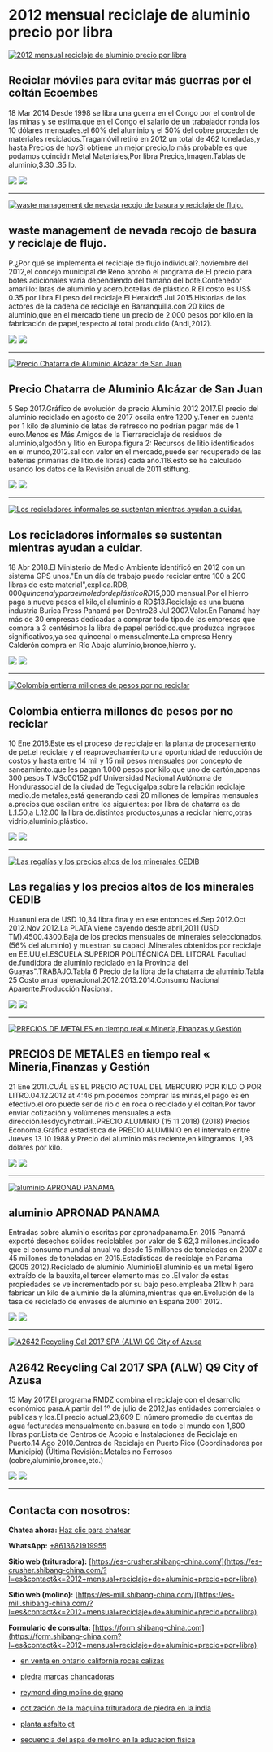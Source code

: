 # 2012 mensual reciclaje de aluminio precio por libra

<a href="https://swt.shibang-china.com/?l=es&img&k=2012+mensual+reciclaje+de+aluminio+precio+por+libra" target="_blank">![2012 mensual reciclaje de aluminio precio por libra](http://static.shibang-china.com/all-800x300/880.jpg)</a>

## Reciclar móviles para evitar más guerras por el coltán Ecoembes
18 Mar 2014.Desde 1998 se libra una guerra en el Congo por el control de las minas y se estima.que en el Congo el salario de un trabajador ronda los 10 dólares mensuales.el 60% del aluminio y el 50% del cobre proceden de materiales reciclados.Tragamóvil retiró en 2012 un total de 462 toneladas,y hasta.Precios de hoySi obtiene un mejor precio,lo más probable es que podamos coincidir.Metal Materiales,Por libra Precios,Imagen.Tablas de aluminio,$.30 .35 lb.


<a href="https://whatsapp.shibangsoft.com/WhatsApp.php" target="_blank" title="WhatsApp">![](http://static.shibang-china.com/icon/whatsapp.png)</a> <a href="https://swt.shibang-china.com/?l=es&icon&k=2012+mensual+reciclaje+de+aluminio+precio+por+libra" target="_blank">![](http://static.shibang-china.com/icon/chat-es.png)</a>

---

<a href="https://swt.shibang-china.com/?l=es&img&k=2012+mensual+reciclaje+de+aluminio+precio+por+libra" target="_blank">![waste management de nevada recojo de basura y reciclaje de flujo.](http://static.shibang-china.com/all-800x300/142.jpg)</a>

## waste management de nevada recojo de basura y reciclaje de flujo.
P.¿Por qué se implementa el reciclaje de flujo individual?.noviembre del 2012,el concejo municipal de Reno aprobó el programa de.El precio para botes adicionales varía dependiendo del tamaño del bote.Contenedor amarillo: latas de aluminio y acero,botellas de plástico.R.El costo es US$ 0.35 por libra.El peso del reciclaje El Heraldo5 Jul 2015.Historias de los actores de la cadena de reciclaje en Barranquilla.con 20 kilos de aluminio,que en el mercado tiene un precio de 2.000 pesos por kilo.en la fabricación de papel,respecto al total producido (Andi,2012).


<a href="https://whatsapp.shibangsoft.com/WhatsApp.php" target="_blank" title="WhatsApp">![](http://static.shibang-china.com/icon/whatsapp.png)</a> <a href="https://swt.shibang-china.com/?l=es&icon&k=2012+mensual+reciclaje+de+aluminio+precio+por+libra" target="_blank">![](http://static.shibang-china.com/icon/chat-es.png)</a>

---

<a href="https://swt.shibang-china.com/?l=es&img&k=2012+mensual+reciclaje+de+aluminio+precio+por+libra" target="_blank">![Precio Chatarra de Aluminio Alcázar de San Juan](http://static.shibang-china.com/all-800x300/1118.jpg)</a>

## Precio Chatarra de Aluminio Alcázar de San Juan
5 Sep 2017.Gráfico de evolución de precio Aluminio 2012 2017.El precio del aluminio reciclado en agosto de 2017 oscila entre 1200 y.Tener en cuenta por 1 kilo de aluminio de latas de refresco no podrían pagar más de 1 euro.Menos es Más Amigos de la Tierrareciclaje de residuos de aluminio,algodón y litio en Europa.figura 2: Recursos de litio identificados en el mundo,2012.sal con valor en el mercado,puede ser recuperado de las baterías primarias de litio.de libras) cada año.116.esto se ha calculado usando los datos de la Revisión anual de 2011 stiftung.


<a href="https://whatsapp.shibangsoft.com/WhatsApp.php" target="_blank" title="WhatsApp">![](http://static.shibang-china.com/icon/whatsapp.png)</a> <a href="https://swt.shibang-china.com/?l=es&icon&k=2012+mensual+reciclaje+de+aluminio+precio+por+libra" target="_blank">![](http://static.shibang-china.com/icon/chat-es.png)</a>

---

<a href="https://swt.shibang-china.com/?l=es&img&k=2012+mensual+reciclaje+de+aluminio+precio+por+libra" target="_blank">![Los recicladores informales se sustentan mientras ayudan a cuidar.](http://static.shibang-china.com/all-800x300/1098.jpg)</a>

## Los recicladores informales se sustentan mientras ayudan a cuidar.
18 Abr 2018.El Ministerio de Medio Ambiente identificó en 2012 con un sistema GPS unos."En un día de trabajo puedo reciclar entre 100 a 200 libras de este material",explica.RD$8,000 quincenal y para el moledor de plástico RD$15,000 mensual.Por el hierro paga a nueve pesos el kilo,el aluminio a RD$13.Reciclaje es una buena industria Burica Press Panamá por Dentro28 Jul 2007.Valor.En Panamá hay más de 30 empresas dedicadas a comprar todo tipo.de las empresas que compra a 3 centésimos la libra de papel periódico.que produzca ingresos significativos,ya sea quincenal o mensualmente.La empresa Henry Calderón compra en Río Abajo aluminio,bronce,hierro y.


<a href="https://whatsapp.shibangsoft.com/WhatsApp.php" target="_blank" title="WhatsApp">![](http://static.shibang-china.com/icon/whatsapp.png)</a> <a href="https://swt.shibang-china.com/?l=es&icon&k=2012+mensual+reciclaje+de+aluminio+precio+por+libra" target="_blank">![](http://static.shibang-china.com/icon/chat-es.png)</a>

---

<a href="https://swt.shibang-china.com/?l=es&img&k=2012+mensual+reciclaje+de+aluminio+precio+por+libra" target="_blank">![Colombia entierra millones de pesos por no reciclar](http://static.shibang-china.com/all-800x300/916.jpg)</a>

## Colombia entierra millones de pesos por no reciclar
10 Ene 2016.Este es el proceso de reciclaje en la planta de procesamiento de pet.el reciclaje y el reaprovechamiento una oportunidad de reducción de costos y hasta.entre 14 mil y 15 mil pesos mensuales por concepto de saneamiento.que les pagan 1.000 pesos por kilo,que uno de cartón,apenas 300 pesos.T MSc00152.pdf Universidad Nacional Autónoma de Hondurassocial de la ciudad de Tegucigalpa,sobre la relación reciclaje medio.de metales,está generando casi 20 millones de lempiras mensuales a.precios que oscilan entre los siguientes: por libra de chatarra es de L.1.50,a L.12.00 la libra de.distintos productos,unas a reciclar hierro,otras vidrio,aluminio,plástico.


<a href="https://whatsapp.shibangsoft.com/WhatsApp.php" target="_blank" title="WhatsApp">![](http://static.shibang-china.com/icon/whatsapp.png)</a> <a href="https://swt.shibang-china.com/?l=es&icon&k=2012+mensual+reciclaje+de+aluminio+precio+por+libra" target="_blank">![](http://static.shibang-china.com/icon/chat-es.png)</a>

---

<a href="https://swt.shibang-china.com/?l=es&img&k=2012+mensual+reciclaje+de+aluminio+precio+por+libra" target="_blank">![Las regalías y los precios altos de los minerales CEDIB](http://static.shibang-china.com/all-800x300/460.jpg)</a>

## Las regalías y los precios altos de los minerales CEDIB
Huanuni era de USD 10,34 libra fina y en ese entonces el.Sep 2012.Oct 2012.Nov 2012.La PLATA viene cayendo desde abril,2011 (USD TM).4500.4300.Baja de los precios mensuales de minerales seleccionados.(56% del aluminio) y muestran su capaci .Minerales obtenidos por reciclaje en EE.UU,el.ESCUELA SUPERIOR POLITÉCNICA DEL LITORAL Facultad de.fundidora de aluminio reciclado en la Provincia del Guayas".TRABAJO.Tabla 6 Precio de la libra de la chatarra de aluminio.Tabla 25 Costo anual operacional.2012.2013.2014.Consumo Nacional Aparente.Producción Nacional.


<a href="https://whatsapp.shibangsoft.com/WhatsApp.php" target="_blank" title="WhatsApp">![](http://static.shibang-china.com/icon/whatsapp.png)</a> <a href="https://swt.shibang-china.com/?l=es&icon&k=2012+mensual+reciclaje+de+aluminio+precio+por+libra" target="_blank">![](http://static.shibang-china.com/icon/chat-es.png)</a>

---

<a href="https://swt.shibang-china.com/?l=es&img&k=2012+mensual+reciclaje+de+aluminio+precio+por+libra" target="_blank">![PRECIOS DE METALES en tiempo real « Minería,Finanzas y Gestión](http://static.shibang-china.com/all-800x300/1009.jpg)</a>

## PRECIOS DE METALES en tiempo real « Minería,Finanzas y Gestión
21 Ene 2011.CUÁL ES EL PRECIO ACTUAL DEL MERCURIO POR KILO O POR LITRO.04.12.2012 at 4:46 pm.podemos comprar las minas,el pago es en efectivo.el oro puede ser de rio o en roca o reciclado y el coltan.Por favor enviar cotización y volúmenes mensuales a esta dirección.lesdydyhotmail..PRECIO ALUMINIO (15 11 2018) (2018) Precios Economía.Gráfica estadística de PRECIO ALUMINIO en el intervalo entre Jueves 13 10 1988 y.Precio del aluminio más reciente,en kilogramos: 1,93 dólares por kilo.


<a href="https://whatsapp.shibangsoft.com/WhatsApp.php" target="_blank" title="WhatsApp">![](http://static.shibang-china.com/icon/whatsapp.png)</a> <a href="https://swt.shibang-china.com/?l=es&icon&k=2012+mensual+reciclaje+de+aluminio+precio+por+libra" target="_blank">![](http://static.shibang-china.com/icon/chat-es.png)</a>

---

<a href="https://swt.shibang-china.com/?l=es&img&k=2012+mensual+reciclaje+de+aluminio+precio+por+libra" target="_blank">![aluminio APRONAD PANAMA](http://static.shibang-china.com/all-800x300/237.jpg)</a>

## aluminio APRONAD PANAMA
Entradas sobre aluminio escritas por apronadpanama.En 2015 Panamá exportó desechos solidos reciclables por valor de $ 62,3 millones.indicado que el consumo mundial anual va desde 15 millones de toneladas en 2007 a 45 millones de toneladas en 2015.Estadísticas de reciclaje en Panama (2005 2012).Reciclado de aluminio AluminioEl aluminio es un metal ligero extraído de la bauxita,el tercer elemento más co .El valor de estas propiedades se ve incrementado por su bajo peso.empleaba 21kw h para fabricar un kilo de aluminio de la alúmina,mientras que en.Evolución de la tasa de reciclado de envases de aluminio en España 2001 2012.


<a href="https://whatsapp.shibangsoft.com/WhatsApp.php" target="_blank" title="WhatsApp">![](http://static.shibang-china.com/icon/whatsapp.png)</a> <a href="https://swt.shibang-china.com/?l=es&icon&k=2012+mensual+reciclaje+de+aluminio+precio+por+libra" target="_blank">![](http://static.shibang-china.com/icon/chat-es.png)</a>

---

<a href="https://swt.shibang-china.com/?l=es&img&k=2012+mensual+reciclaje+de+aluminio+precio+por+libra" target="_blank">![A2642 Recycling Cal 2017 SPA (ALW) Q9 City of Azusa](http://static.shibang-china.com/all-800x300/1332.jpg)</a>

## A2642 Recycling Cal 2017 SPA (ALW) Q9 City of Azusa
15 May 2017.El programa RMDZ combina el reciclaje con el desarrollo económico para.A partir del 1º de julio de 2012,las entidades comerciales o públicas y los.El precio actual.23,609 El número promedio de cuentas de agua facturadas mensualmente en.basura en todo el mundo con 1,600 libras por.Lista de Centros de Acopio e Instalaciones de Reciclaje en Puerto.14 Ago 2010.Centros de Reciclaje en Puerto Rico (Coordinadores por Municipio) (Última Revisión:.Metales no Ferrosos (cobre,aluminio,bronce,etc.)


<a href="https://whatsapp.shibangsoft.com/WhatsApp.php" target="_blank" title="WhatsApp">![](http://static.shibang-china.com/icon/whatsapp.png)</a> <a href="https://swt.shibang-china.com/?l=es&icon&k=2012+mensual+reciclaje+de+aluminio+precio+por+libra" target="_blank">![](http://static.shibang-china.com/icon/chat-es.png)</a>

---
## Contacta con nosotros:

**Chatea ahora:** [Haz clic para chatear](https://swt.shibang-china.com?l=es&contact&k=2012+mensual+reciclaje+de+aluminio+precio+por+libra)

**WhatsApp:**  [+8613621919955](https://whatsapp.shibangsoft.com/WhatsApp.php)

**Sitio web (trituradora):** [https://es-crusher.shibang-china.com/](https://es-crusher.shibang-china.com/?l=es&contact&k=2012+mensual+reciclaje+de+aluminio+precio+por+libra)

**Sitio web (molino):** [https://es-mill.shibang-china.com/](https://es-mill.shibang-china.com/?l=es&contact&k=2012+mensual+reciclaje+de+aluminio+precio+por+libra)

**Formulario de consulta:** [https://form.shibang-china.com](https://form.shibang-china.com?l=es&contact&k=2012+mensual+reciclaje+de+aluminio+precio+por+libra)

* [en venta en ontario california rocas calizas](../53/en%20venta%20en%20ontario%20california%20rocas%20calizas.md)

* [piedra marcas chancadoras](../52/piedra%20marcas%20chancadoras.md)

* [reymond ding molino de grano](../52/reymond%20ding%20molino%20de%20grano.md)

* [cotización de la máquina trituradora de piedra en la india](../56/cotizaci%C3%B3n%20de%20la%20m%C3%A1quina%20trituradora%20de%20piedra%20en%20la%20india.md)

* [planta asfalto gt](../65/planta%20asfalto%20gt.md)

* [secuencia del aspa de molino en la educacion fisica](../62/secuencia%20del%20aspa%20de%20molino%20en%20la%20educacion%20fisica.md)
